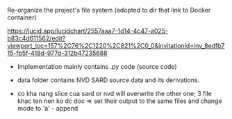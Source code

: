Re-organize the project's file system (adopted to dir that link to Docker container)

https://lucid.app/lucidchart/2557aaa7-1d14-4c47-a025-b83c4d611562/edit?viewport_loc=157%2C76%2C1220%2C821%2C0_0&invitationId=inv_8edfb715-fb5f-418d-977d-312b47235688

- Implementation mainly contains .py code (source code)
- data folder contains NVD SARD source data and its derivations.


- co kha nang slice cua sard or nvd will overwrite the other one; 3 file khac ten nen ko dc doc
=> set their output to the same files and change mode to 'a' - append